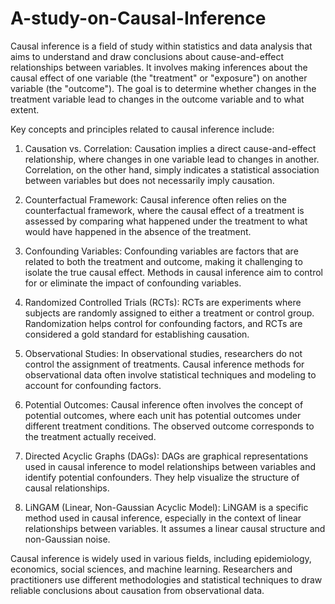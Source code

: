 # A-study-on-Causal-Inference

Causal inference is a field of study within statistics and data analysis that aims to understand and draw conclusions about cause-and-effect relationships between variables. It involves making inferences about the causal effect of one variable (the "treatment" or "exposure") on another variable (the "outcome"). The goal is to determine whether changes in the treatment variable lead to changes in the outcome variable and to what extent.

Key concepts and principles related to causal inference include:

1. Causation vs. Correlation: Causation implies a direct cause-and-effect relationship, where changes in one variable lead to changes in another. Correlation, on the other hand, simply indicates a statistical association between variables but does not necessarily imply causation.

2. Counterfactual Framework: Causal inference often relies on the counterfactual framework, where the causal effect of a treatment is assessed by comparing what happened under the treatment to what would have happened in the absence of the treatment.

3. Confounding Variables: Confounding variables are factors that are related to both the treatment and outcome, making it challenging to isolate the true causal effect. Methods in causal inference aim to control for or eliminate the impact of confounding variables.

4. Randomized Controlled Trials (RCTs): RCTs are experiments where subjects are randomly assigned to either a treatment or control group. Randomization helps control for confounding factors, and RCTs are considered a gold standard for establishing causation.

5. Observational Studies: In observational studies, researchers do not control the assignment of treatments. Causal inference methods for observational data often involve statistical techniques and modeling to account for confounding factors.

6. Potential Outcomes: Causal inference often involves the concept of potential outcomes, where each unit has potential outcomes under different treatment conditions. The observed outcome corresponds to the treatment actually received.

7. Directed Acyclic Graphs (DAGs): DAGs are graphical representations used in causal inference to model relationships between variables and identify potential confounders. They help visualize the structure of causal relationships.

8. LiNGAM (Linear, Non-Gaussian Acyclic Model): LiNGAM is a specific method used in causal inference, especially in the context of linear relationships between variables. It assumes a linear causal structure and non-Gaussian noise.

Causal inference is widely used in various fields, including epidemiology, economics, social sciences, and machine learning. Researchers and practitioners use different methodologies and statistical techniques to draw reliable conclusions about causation from observational data.
